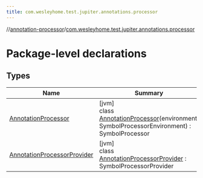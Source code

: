 ```yaml
---
title: com.wesleyhome.test.jupiter.annotations.processor
---
```

//[annotation-processor](../../index.html)/[com.wesleyhome.test.jupiter.annotations.processor](index.html)



# Package-level declarations



## Types


| Name | Summary |
|---|---|
| [AnnotationProcessor](-annotation-processor/index.html) | [jvm]<br>class [AnnotationProcessor](-annotation-processor/index.html)(environment: SymbolProcessorEnvironment) : SymbolProcessor |
| [AnnotationProcessorProvider](-annotation-processor-provider/index.html) | [jvm]<br>class [AnnotationProcessorProvider](-annotation-processor-provider/index.html) : SymbolProcessorProvider |

